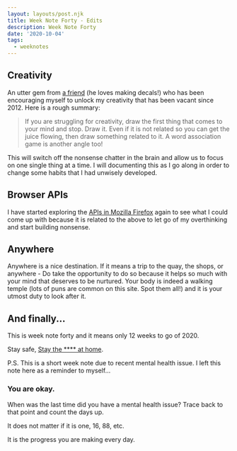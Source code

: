 ```yaml
---
layout: layouts/post.njk
title: Week Note Forty - Edits
description: Week Note Forty
date: '2020-10-04'
tags:
  - weeknotes
---
```


## Creativity

An utter gem from [a friend](https://cyculpin.com) (he loves making decals!) who has been encouraging myself to unlock my creativity that has been vacant since 2012. Here is a rough summary:

> If you are struggling for creativity, draw the first thing that comes to your mind and stop.
> Draw it. Even if it is not related so you can get the juice flowing, then draw something related to it. A word association game is another angle too!

This will switch off the nonsense chatter in the brain and allow us to focus on one single thing at a time. I will documenting this as I go along in order to change some habits that I had unwisely developed.

## Browser APIs

I have started exploring the [APIs in Mozilla Firefox](https://developer.mozilla.org/en-US/docs/Web/API) again to see what I could come up with because it is related to the above to let go of my overthinking and start building nonsense.

## Anywhere

Anywhere is a nice destination. If it means a trip to the quay, the shops, or anywhere - Do take the opportunity to do so because it helps so much with your mind that deserves to be nurtured. Your body is indeed a walking temple (lots of puns are common on this site. Spot them all!) and it is your utmost duty to look after it.

## And finally...

This is week note forty and it means only 12 weeks to go of 2020.

Stay safe, [Stay the **** at home](https://www.youtube.com/watch?v=Dvmj8tMUEzo).

P.S. This is a short week note due to recent mental health issue. I left this note here as a reminder to myself...

### You are okay.

When was the last time did you have a mental health issue? Trace back to that point and count the days up.

It does not matter if it is one, 16, 88, etc.

It is the progress you are making every day.
